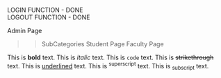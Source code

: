 LOGIN FUNCTION - DONE <br>
LOGOUT FUNCTION - DONE

<!-- TO DO LIST-->
Admin Page
>> SubCategories
Student Page
Faculty Page

This is **bold** text.
This is *italic* text.
This is `code` text.
This is ~~strikethrough~~ text.
This is <u>underlined</u> text.
This is <sup>superscript</sup> text.
This is <sub>subscript</sub> text.